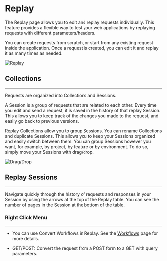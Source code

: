 # Replay

The Replay page allows you to edit and replay requests individually. This feature provides a flexible way to test your web applications by replaying requests with different parameters/headers.

You can create requests from scratch, or start from any existing request inside the application. Once a request is created, you can edit it and replay it as many times as needed.

<img alt="Replay" src="/_images/replay_page.png" center>

## Collections

---

Requests are organized into Collections and Sessions.

A Session is a group of requests that are related to each other. Every time you edit and send a request, it is saved in the history of that replay Session. This allows you to keep track of the changes you made to the request, and easily go back to previous versions.

Replay Collections allow you to group Sessions. You can rename Collections and duplicate Sessions. This allows you to keep your Sessions organized and easily switch between them. You can group Sessions however you want, for example, by project, by feature or by environment. To do so, simply move your Sessions with drag/drop.

<img alt="Drag/Drop" src="/_images/drag_drop_collections.png" center>

## Replay Sessions

---

Navigate quickly through the history of requests and responses in your Session by using the arrows at the top of the Replay table. You can see the number of pages in the Session at the bottom of the table.

### Right Click Menu

---

- You can use Convert Workflows in Replay. See the [Workflows](/features/testing/workflows/convert) page for more details.

- GET/POST: Convert the request from a POST form to a GET with query parameters.
